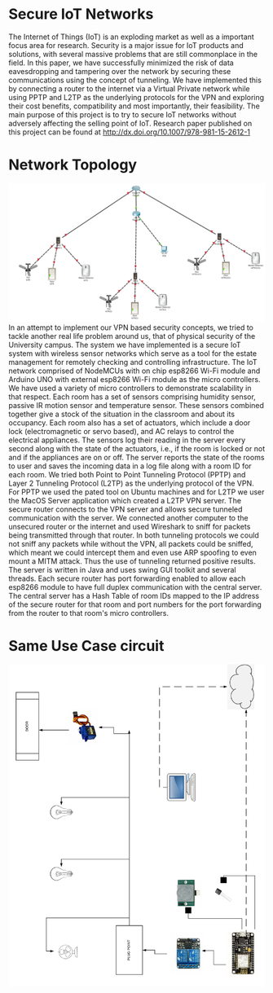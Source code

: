 # Secure IoT Networks
The Internet of Things (IoT) is an exploding market as well as a important focus area for research. Security is a major issue for IoT products and solutions, with several massive problems that are still commonplace in the field. In this paper, we have successfully minimized the risk of data eavesdropping and tampering over the network by securing these communications using the concept of tunneling. We have implemented this by connecting a router to the internet via a Virtual Private network while using PPTP and L2TP as the underlying protocols for the VPN and exploring their cost benefits, compatibility and most importantly, their feasibility. The main purpose of this project is to try to secure IoT networks without adversely affecting the selling point of IoT. Research paper published on this project can be found at http://dx.doi.org/10.1007/978-981-15-2612-1
# Network Topology
![GitHub Logo](/IoT/topo.png)
In an attempt to implement our VPN based security concepts, we tried to tackle another real life problem around us, that of physical security of the University campus. The system we have implemented is a secure IoT system with wireless sensor networks which serve as a tool for the estate management for remotely checking and controlling infrastructure. The IoT network comprised of NodeMCUs with on chip esp8266 Wi-Fi module and Arduino UNO with external esp8266 Wi-Fi module as the micro controllers. We have used a variety of micro controllers to demonstrate scalability in that respect. Each room has a set of sensors comprising humidity sensor, passive IR motion sensor and temperature sensor. These sensors combined together give a stock of the situation in the classroom and about its occupancy. Each room also has a set of actuators, which include a door lock (electromagnetic or servo based), and AC relays to control the electrical appliances. The sensors log their reading in the server every second along with the state of the actuators, i.e., if the room is locked or not and if the appliances are on or off. The server reports the state of the rooms to user and saves the incoming data in a log file along with a room ID for each room. 
 We tried both Point to Point Tunneling Protocol (PPTP) and Layer 2 Tunneling Protocol (L2TP) as the underlying protocol of the VPN. For PPTP we used the pated tool on Ubuntu machines and for L2TP we user the MacOS Server application which created a L2TP VPN server. The secure router connects to the VPN server and allows secure tunneled communication with the server. We connected another computer to the unsecured router or the internet and used Wireshark to sniff for packets being transmitted through that router. In both tunneling protocols we could not sniff any packets while without the VPN, all packets could be sniffed, which meant we could intercept them and even use ARP spoofing to even mount a MITM attack. Thus the use of tunneling returned positive results.
The server is written in Java and uses swing GUI toolkit and several threads. Each secure router has port forwarding enabled to allow each esp8266 module to have full duplex communication with the central server. The central server has a Hash Table of room IDs mapped to the IP address of the secure router for that room and port numbers for the port forwarding from the router to that room's micro controllers.
# Same Use Case circuit
![GitHub Logo](/IoT/diagram.png)
